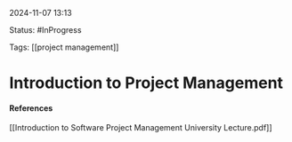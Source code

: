 
2024-11-07 13:13

Status: #InProgress

Tags: [[project management]] 

# Introduction to Project Management





#### References
[[Introduction to Software Project Management University Lecture.pdf]] 
